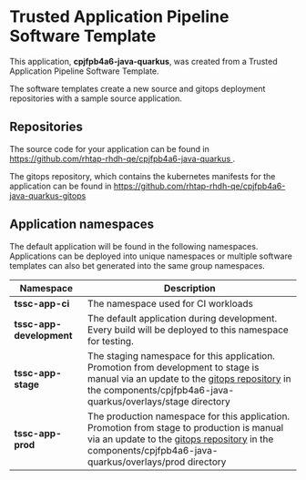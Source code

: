 # Trusted Application Pipeline Software Template

This application, **cpjfpb4a6-java-quarkus**, was created from a Trusted Application Pipeline Software Template.

The software templates create a new source and gitops deployment repositories with a sample source application. 

## Repositories

The source code for your application can be found in [https://github.com/rhtap-rhdh-qe/cpjfpb4a6-java-quarkus ](https://github.com/rhtap-rhdh-qe/cpjfpb4a6-java-quarkus ).
 
The gitops repository, which contains the kubernetes manifests for the application can be found in 
[https://github.com/rhtap-rhdh-qe/cpjfpb4a6-java-quarkus-gitops ](https://github.com/rhtap-rhdh-qe/cpjfpb4a6-java-quarkus-gitops ) 

## Application namespaces 

The default application will be found in the following namespaces. Applications can be deployed into unique namespaces or multiple software templates can also bet generated into the same group namespaces.  

|  Namespace   |  Description   |  
| -------- | -------- |
| **tssc-app-ci** | The namespace used for CI workloads |
| **tssc-app-development** | The default application during development. Every build will be deployed to this namespace for testing. |
| **tssc-app-stage** | The staging namespace for this application. Promotion from development to stage is manual via an update to the [gitops repository](https://github.com/rhtap-rhdh-qe/cpjfpb4a6-java-quarkus-gitops ) in the components/cpjfpb4a6-java-quarkus/overlays/stage directory |
| **tssc-app-prod** | The production namespace for this application. Promotion from stage to production is manual via an update to the [gitops repository](https://github.com/rhtap-rhdh-qe/cpjfpb4a6-java-quarkus-gitops ) in the components/cpjfpb4a6-java-quarkus/overlays/prod directory |